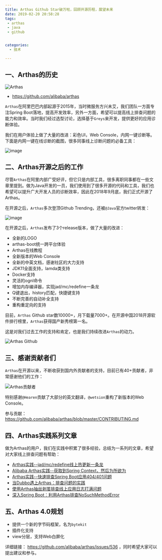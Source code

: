 ```yaml
---
title: Arthas Github Star破万啦，回顾开源历程，展望未来
date: 2019-02-20 20:58:28
tags:
 - arthas
 - java
 - github


categories:
  - 技术

---
```


## 一、Arthas的历史

![Arthas](https://alibaba.github.io/arthas/_images/arthas.png)

* https://github.com/alibaba/arthas

`Arthas`在阿里巴巴内部起源于2015年，当时微服务方兴未艾，我们团队一方面专注Spring Boot落地，提高开发效率，另外一方面，希望可以提高线上排查问题的能力和效率。当时我们经过选型讨论，选择基于`Greys`来开发，提供更好的应用诊断体验。

我们在用户体验上做了大量的改进：彩色UI，Web Console，内网一键诊断等。下面是内网一键在线诊断的截图，很多同事线上诊断问题的必备工具：

![image](https://user-images.githubusercontent.com/1683936/53077314-b0a5cd80-352c-11e9-99c7-25e5561c0ec0.png)


## 二、Arthas开源之后的工作

尽管`Arthas`在阿里内部广受好评，但它只是内部工具，很多离职同事都在一些文章里提到。做为Java开发的一员，我们使用到了很多开源的代码和工具，我们也希望可以提升广大开发人员的诊断效率，因此在2018年9月底，我们正式开源了Arthas。

在开源之后，`Arthas`多次登顶Github Trending，还被`@Java`官方twitter转发：

![image](https://user-images.githubusercontent.com/1683936/53077222-7fc59880-352c-11e9-837f-14948ac7c948.png)


在开源之后，`Arthas`发布了3个release版本，做了大量的改进：

* 全新的LOGO
* arthas-boot统一跨平台体验
* Arthas在线教程
* 全新版本的Web Console
* 全新的中英文档，感谢社区的大力支持
* JDK11全面支持，lamda类支持
* Docker支持
* 灵活的ognl命令
* 增加内存编译器，实现jad/mc/redefine一条龙
* Q键退出，history匹配，快捷键支持
* 不断完善的自动补全支持
* 重构重定向的支持


目前，`Arthas` Github star数10000+，月下载量7000+。在开源中国2018开源软件排行榜里，`Arthas`获得国产新秀榜第一名。

这是对我们过去工作的支持和肯定，也是我们持续改进`Arthas`的动力。

![Arthas Github](https://user-images.githubusercontent.com/1683936/53077846-edbe8f80-352d-11e9-8764-6c97a0fc91ff.png)

## 三、感谢贡献者们

`Arthas`在开源以来，不断收获到国内外贡献者的支持，目前已有40+贡献者，非常感谢他们的工作：

![Arthas贡献者](https://opencollective.com/arthas/contributors.svg?width=890&button=false)

特别感谢`@Hearen`贡献了大部分的英文翻译，`@wetsion`重构了新版本的Web Console。

参与贡献： https://github.com/alibaba/arthas/blob/master/CONTRIBUTING.md

## 四、Arthas实践系列文章

做为Arthas的用户，我们在实践中积累了很多经验，总结为一系列的文章，希望对大家线上排查问题有帮助：

* [Arthas实践--jad/mc/redefine线上热更新一条龙](https://mp.weixin.qq.com/s/fsHhkwfE-vrQRkQvUL1JGA)
* [Alibaba Arthas实践--获取到Spring Context，然后为所欲为](https://mp.weixin.qq.com/s/PlCwMhEFdtgHZTNBaNVIRQ)
* [Arthas实践--快速排查Spring Boot应用404/401问题](https://mp.weixin.qq.com/s/RQmYur3m2AsXFiuLwUCDnw)
* [当Dubbo遇上Arthas：排查问题的实践](https://mp.weixin.qq.com/s/-jhSV86_2E7WYhXbtVpAGQ)
* [使用Arthas抽丝剥茧排查线上应用日志打满问题](https://mp.weixin.qq.com/s/boGS0VK45mZ_zT25K44S5Q)
* [深入Spring Boot：利用Arthas排查NoSuchMethodError](https://mp.weixin.qq.com/s/eCIDxM9lXYX0cM7LGgfn1w)

## 五、Arthas 4.0规划

* 提供一个新的字节码框架，名为`bytekit`
* 插件化支持
* view分层，支持Web白屏化

详细链接： https://github.com/alibaba/arthas/issues/536 ，同时希望大家可以提出建议和参与。


